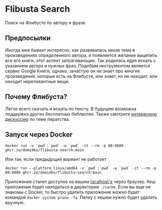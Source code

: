 # Flibusta Search

Поиск на Флибусте по автору и фразе.

## Предпосылки

Иногда мне бывает интересно, как развивалась некая тема в произведениях определенного автора, и появляется желание
выцепить все его книги, этот аспект затрагивающие. Так родилась идея искать с указанием автора и нужных фраз. Подобым
инструментом является сервис Google Книги, однако, зачастую он не знает про многие произведения, которые есть на
Флибусте, или знает, но не находит, или находит нерелевантные вещи.

## Почему Флибуста?

Легче всего скачать и искать по тексту. В будущем возможна поддержка других бесплатных библиотек. Также
смотрите [интересную дискуссию](https://habr.com/ru/articles/586814) по теме пиратства.

## Запуск через Docker

```shell
docker run -v `pwd`:`pwd` -w `pwd` -it --rm -p 80:8080 ghcr.io/demidko/flibusta-search:main
```

Или так, если предыдущий вариант не работает

```shell
docker run --platform linux/amd64 -v `pwd`:`pwd` -w `pwd` -it --rm -p 80:8080 ghcr.io/demidko/flibusta-search:main
```

Приложение станет доступно на вашем [localhost'е](http://localhost) через браузер. Кеш приложения будет находиться в
директории `./cache`. Если вы еще не знакомы с Docker, то быстро удалить приложение можно будет
командой `docker system prune -fa`. Папку с кешем нужно будет удалить вручную.